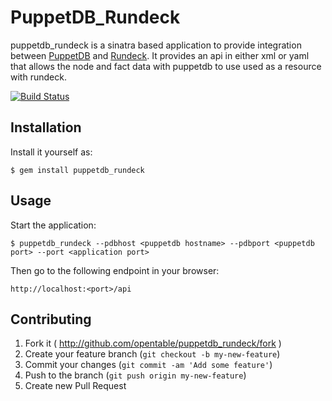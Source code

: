 # PuppetDB_Rundeck

puppetdb_rundeck is a sinatra based application to provide integration between [PuppetDB](https://docs.puppetlabs.com/puppetdb/latest/) and [Rundeck](http://rundeck.org/).
It provides an api in either xml or yaml that allows the node and fact data with puppetdb to use used as a resource
with rundeck.

[![Build
Status](https://secure.travis-ci.org/opentable/puppetdb_rundeck.png)](https://secure.travis-ci.org/opentable/puppetdb_rundeck.png)

## Installation

Install it yourself as:

    $ gem install puppetdb_rundeck

## Usage

Start the application:

    $ puppetdb_rundeck --pdbhost <puppetdb hostname> --pdbport <puppetdb port> --port <application port>

Then go to the following endpoint in your browser:

    http://localhost:<port>/api

## Contributing

1. Fork it ( http://github.com/opentable/puppetdb_rundeck/fork )
2. Create your feature branch (`git checkout -b my-new-feature`)
3. Commit your changes (`git commit -am 'Add some feature'`)
4. Push to the branch (`git push origin my-new-feature`)
5. Create new Pull Request
